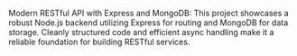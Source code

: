 Modern RESTful API with Express and MongoDB: This project showcases a robust Node.js 
backend utilizing Express for routing and MongoDB for data storage. 
Cleanly structured code and efficient async handling make it a reliable foundation for building RESTful services.
